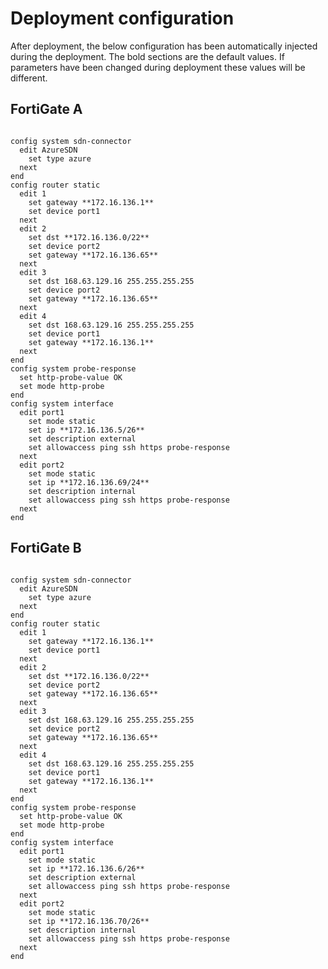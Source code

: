# Deployment configuration

After deployment, the below configuration has been automatically injected during the deployment. The bold sections are the default values. If parameters have been changed during deployment these values will be different.

## FortiGate A

<pre><code>
config system sdn-connector
  edit AzureSDN
    set type azure
  next
end
config router static
  edit 1
    set gateway **172.16.136.1**
    set device port1
  next
  edit 2
    set dst **172.16.136.0/22**
    set device port2
    set gateway **172.16.136.65**
  next
  edit 3
    set dst 168.63.129.16 255.255.255.255
    set device port2
    set gateway **172.16.136.65**
  next
  edit 4
    set dst 168.63.129.16 255.255.255.255
    set device port1
    set gateway **172.16.136.1**
  next
end
config system probe-response
  set http-probe-value OK
  set mode http-probe
end
config system interface
  edit port1
    set mode static
    set ip **172.16.136.5/26**
    set description external
    set allowaccess ping ssh https probe-response
  next
  edit port2
    set mode static
    set ip **172.16.136.69/24**
    set description internal
    set allowaccess ping ssh https probe-response
  next
end
</code></pre>

## FortiGate B

<pre><code>
config system sdn-connector
  edit AzureSDN
    set type azure
  next
end
config router static
  edit 1
    set gateway **172.16.136.1**
    set device port1
  next
  edit 2
    set dst **172.16.136.0/22**
    set device port2
    set gateway **172.16.136.65**
  next
  edit 3
    set dst 168.63.129.16 255.255.255.255
    set device port2
    set gateway **172.16.136.65**
  next
  edit 4
    set dst 168.63.129.16 255.255.255.255
    set device port1
    set gateway **172.16.136.1**
  next
end
config system probe-response
  set http-probe-value OK
  set mode http-probe
end
config system interface
  edit port1
    set mode static
    set ip **172.16.136.6/26**
    set description external
    set allowaccess ping ssh https probe-response
  next
  edit port2
    set mode static
    set ip **172.16.136.70/26**
    set description internal
    set allowaccess ping ssh https probe-response
  next
end
</code></pre>

